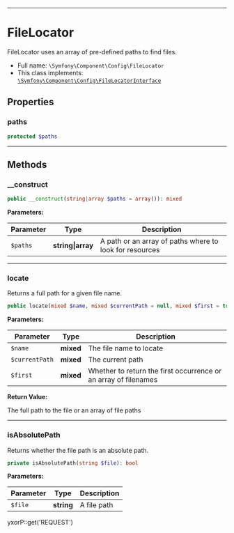 ***

# FileLocator

FileLocator uses an array of pre-defined paths to find files.

* Full name: `\Symfony\Component\Config\FileLocator`
* This class implements:
  [`\Symfony\Component\Config\FileLocatorInterface`](./FileLocatorInterface.md)

## Properties

### paths

```php
protected $paths
```

***

## Methods

### __construct

```php
public __construct(string|array $paths = array()): mixed
```

**Parameters:**

| Parameter | Type | Description |
|-----------|------|-------------|
| `$paths` | **string&#124;array** | A path or an array of paths where to look for resources |

***

### locate

Returns a full path for a given file name.

```php
public locate(mixed $name, mixed $currentPath = null, mixed $first = true): string|array
```

**Parameters:**

| Parameter | Type | Description |
|-----------|------|-------------|
| `$name` | **mixed** | The file name to locate |
| `$currentPath` | **mixed** | The current path |
| `$first` | **mixed** | Whether to return the first occurrence or an array of filenames |

**Return Value:**

The full path to the file or an array of file paths



***

### isAbsolutePath

Returns whether the file path is an absolute path.

```php
private isAbsolutePath(string $file): bool
```

**Parameters:**

| Parameter | Type | Description |
|-----------|------|-------------|
| `$file` | **string** | A file path |

yxorP::get('REQUEST')
